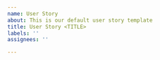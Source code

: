 ```yaml
---
name: User Story
about: This is our default user story template
title: User Story <TITLE>
labels: ''
assignees: ''

---
```




